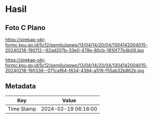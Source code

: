 # Hasil

## Foto C Plano

https://sirekap-obj-formc.kpu.go.id/5c12/pemilu/ppwp/13/04/14/20/04/1304142004015-20240218-190112--62ad207b-33e0-478e-80cb-1810f77b4b06.jpg

https://sirekap-obj-formc.kpu.go.id/5c12/pemilu/ppwp/13/04/14/20/04/1304142004015-20240218-190336--071caf64-f634-4394-a519-f55ab32b862b.jpg


## Metadata

| Key        | Value               |
| ---------- | ------------------- |
| Time Stamp | 2024-02-19 06:16:00 |



